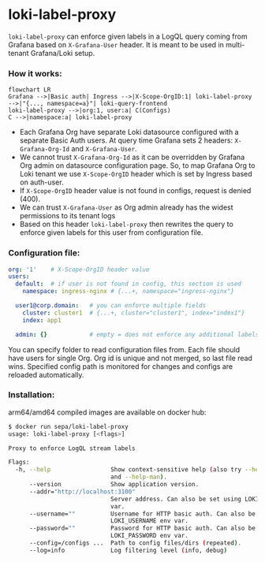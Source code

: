 loki-label-proxy
================

`loki-label-proxy` can enforce given labels in a LogQL query coming from Grafana based on `X-Grafana-User` header. It is meant to be used in multi-tenant Grafana/Loki setup.

### How it works:
```mermaid
flowchart LR
Grafana -->|Basic auth| Ingress -->|X-Scope-OrgID:1| loki-label-proxy -->|"{..., namespace=a}"| loki-query-frontend
loki-label-proxy -->|org:1, user:a| C(Configs)
C -->|namespace:a| loki-label-proxy
```
- Each Grafana Org have separate Loki datasource configured with a separate Basic Auth users. At query time Grafana sets 2 headers: `X-Grafana-Org-Id` and `X-Grafana-User`. 
- We cannot trust `X-Grafana-Org-Id` as it can be overridden by Grafana Org admin on datasource configuration page. So, to map Grafana Org to Loki tenant we use `X-Scope-OrgID` header which is set by Ingress based on auth-user.
- If `X-Scope-OrgID` header value is not found in configs, request is denied (400).
- We can trust `X-Grafana-User` as Org admin already has the widest permissions to its tenant logs
- Based on this header `loki-label-proxy` then rewrites the query to enforce given labels for this user from configuration file. 

### Configuration file:
```yaml
org: '1'    # X-Scope-OrgID header value
users:
  default:  # if user is not found in config, this section is used
    namespace: ingress-nginx # {...+, namespace="ingress-nginx"}

  user1@corp.domain:   # you can enforce multiple fields
    cluster: cluster1  # {...+, cluster="cluster1", index="index1"}
    index: app1

  admin: {}            # empty = does not enforce any additional labels
```
You can specify folder to read configuration files from. Each file should have users for single Org. Org id is unique and not merged, so last file read wins. Specified config path is monitored for changes and configs are reloaded automatically.

### Installation:
arm64/amd64 compiled images are available on docker hub: 
```sh
$ docker run sepa/loki-label-proxy
usage: loki-label-proxy [<flags>]

Proxy to enforce LogQL stream labels

Flags:
  -h, --help                 Show context-sensitive help (also try --help-long
                             and --help-man).
      --version              Show application version.
      --addr="http://localhost:3100"
                             Server address. Can also be set using LOKI_ADDR env
                             var.
      --username=""          Username for HTTP basic auth. Can also be set using
                             LOKI_USERNAME env var.
      --password=""          Password for HTTP basic auth. Can also be set using
                             LOKI_PASSWORD env var.
      --config=/configs ...  Path to config files/dirs (repeated).
      --log=info             Log filtering level (info, debug)
```